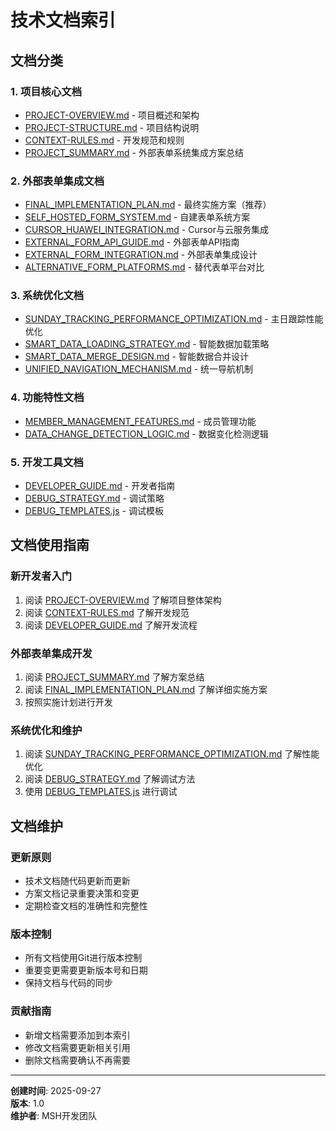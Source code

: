# 技术文档索引

## 文档分类

### 1. 项目核心文档
- [PROJECT-OVERVIEW.md](../../PROJECT-OVERVIEW.md) - 项目概述和架构
- [PROJECT-STRUCTURE.md](../../PROJECT-STRUCTURE.md) - 项目结构说明
- [CONTEXT-RULES.md](../../CONTEXT-RULES.md) - 开发规范和规则
- [PROJECT_SUMMARY.md](./PROJECT_SUMMARY.md) - 外部表单系统集成方案总结

### 2. 外部表单集成文档
- [FINAL_IMPLEMENTATION_PLAN.md](./FINAL_IMPLEMENTATION_PLAN.md) - 最终实施方案（推荐）
- [SELF_HOSTED_FORM_SYSTEM.md](./SELF_HOSTED_FORM_SYSTEM.md) - 自建表单系统方案
- [CURSOR_HUAWEI_INTEGRATION.md](./CURSOR_HUAWEI_INTEGRATION.md) - Cursor与云服务集成
- [EXTERNAL_FORM_API_GUIDE.md](./EXTERNAL_FORM_API_GUIDE.md) - 外部表单API指南
- [EXTERNAL_FORM_INTEGRATION.md](./EXTERNAL_FORM_INTEGRATION.md) - 外部表单集成设计
- [ALTERNATIVE_FORM_PLATFORMS.md](./ALTERNATIVE_FORM_PLATFORMS.md) - 替代表单平台对比

### 3. 系统优化文档
- [SUNDAY_TRACKING_PERFORMANCE_OPTIMIZATION.md](./SUNDAY_TRACKING_PERFORMANCE_OPTIMIZATION.md) - 主日跟踪性能优化
- [SMART_DATA_LOADING_STRATEGY.md](./SMART_DATA_LOADING_STRATEGY.md) - 智能数据加载策略
- [SMART_DATA_MERGE_DESIGN.md](./SMART_DATA_MERGE_DESIGN.md) - 智能数据合并设计
- [UNIFIED_NAVIGATION_MECHANISM.md](./UNIFIED_NAVIGATION_MECHANISM.md) - 统一导航机制

### 4. 功能特性文档
- [MEMBER_MANAGEMENT_FEATURES.md](./MEMBER_MANAGEMENT_FEATURES.md) - 成员管理功能
- [DATA_CHANGE_DETECTION_LOGIC.md](./DATA_CHANGE_DETECTION_LOGIC.md) - 数据变化检测逻辑

### 5. 开发工具文档
- [DEVELOPER_GUIDE.md](./DEVELOPER_GUIDE.md) - 开发者指南
- [DEBUG_STRATEGY.md](./DEBUG_STRATEGY.md) - 调试策略
- [DEBUG_TEMPLATES.js](./DEBUG_TEMPLATES.js) - 调试模板

## 文档使用指南

### 新开发者入门
1. 阅读 [PROJECT-OVERVIEW.md](../../PROJECT-OVERVIEW.md) 了解项目整体架构
2. 阅读 [CONTEXT-RULES.md](../../CONTEXT-RULES.md) 了解开发规范
3. 阅读 [DEVELOPER_GUIDE.md](./DEVELOPER_GUIDE.md) 了解开发流程

### 外部表单集成开发
1. 阅读 [PROJECT_SUMMARY.md](./PROJECT_SUMMARY.md) 了解方案总结
2. 阅读 [FINAL_IMPLEMENTATION_PLAN.md](./FINAL_IMPLEMENTATION_PLAN.md) 了解详细实施方案
3. 按照实施计划进行开发

### 系统优化和维护
1. 阅读 [SUNDAY_TRACKING_PERFORMANCE_OPTIMIZATION.md](./SUNDAY_TRACKING_PERFORMANCE_OPTIMIZATION.md) 了解性能优化
2. 阅读 [DEBUG_STRATEGY.md](./DEBUG_STRATEGY.md) 了解调试方法
3. 使用 [DEBUG_TEMPLATES.js](./DEBUG_TEMPLATES.js) 进行调试

## 文档维护

### 更新原则
- 技术文档随代码更新而更新
- 方案文档记录重要决策和变更
- 定期检查文档的准确性和完整性

### 版本控制
- 所有文档使用Git进行版本控制
- 重要变更需要更新版本号和日期
- 保持文档与代码的同步

### 贡献指南
- 新增文档需要添加到本索引
- 修改文档需要更新相关引用
- 删除文档需要确认不再需要

---

**创建时间**: 2025-09-27  
**版本**: 1.0  
**维护者**: MSH开发团队
